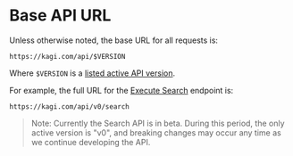 # Base API URL

Unless otherwise noted, the base URL for all requests is:

```
https://kagi.com/api/$VERSION
```

Where `$VERSION` is a [listed active API version](api-version.md).

For example, the full URL for the [Execute Search](../search.md#execute-search)
endpoint is:

```
https://kagi.com/api/v0/search
```

> Note: Currently the Search API is in beta. During this period, the only
> active version is "v0", and breaking changes may occur any time as we
> continue developing the API.
